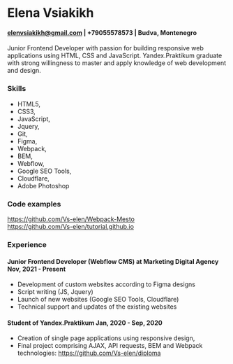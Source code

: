# Elena Vsiakikh
#### <elenvsiakikh@gmail.com> | +79055578573 | Budva, Montenegro
Junior Frontend Developer with passion for building responsive web applications using HTML, CSS and JavaScript. Yandex.Praktikum graduate with strong willingness to master and apply knowledge of web development and design.
### Skills
* HTML5, 
* CSS3, 
* JavaScript,
* Jquery, 
* Git, 
* Figma, 
* Webpack, 
* BEM,
* Webflow,
* Google SEO Tools,
* Cloudflare,
* Adobe Photoshop
### Code examples
<https://github.com/Vs-elen/Webpack-Mesto>  
<https://github.com/Vs-elen/tutorial.github.io>
### Experience
#### Junior Frontend Developer (Webflow CMS) at Marketing Digital Agency Nov, 2021 - Present
* Development of custom websites according to Figma designs
* Script writing (JS, Jquery)
* Launch of new websites (Google SEO Tools, Cloudflare)
* Technical support and updates of the existing websites
#### Student of Yandex.Praktikum Jan, 2020 - Sep, 2020  
* Creation of single page applications using responsive design,
* Final project comprising AJAX, API requests, BEM and Webpack technologies: <https://github.com/Vs-elen/diploma>